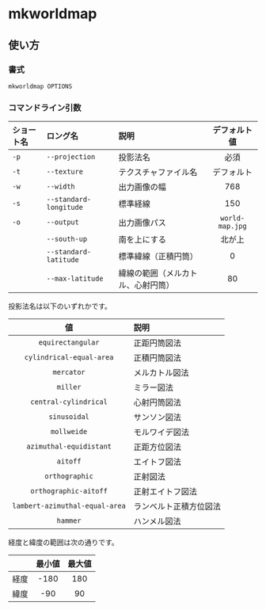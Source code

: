 # mkworldmap

## 使い方
### 書式
```console
mkworldmap OPTIONS
```

### コマンドライン引数

| ショート名 | ロング名 | 説明 | デフォルト値 |
|:-|:-|:-|:-:|
| `-p` | `--projection` | 投影法名 | 必須  |
| `-t` | `--texture` | テクスチャファイル名 | デフォルト |
| `-w` | `--width` | 出力画像の幅 | 768 |
| `-s` | `--standard-longitude` | 標準経線 | 150 |
| `-o` | `--output` | 出力画像パス | `world-map.jpg` |
| | `--south-up` | 南を上にする | 北が上 |
| | `--standard-latitude` | 標準緯線（正積円筒） | 0 |
| | `--max-latitude` | 緯線の範囲（メルカトル、心射円筒） | 80 |

投影法名は以下のいずれかです。

| 値 | 説明 |
|:-:|:-|
| `equirectangular` | 正距円筒図法 |
| `cylindrical-equal-area` | 正積円筒図法 |
| `mercator` | メルカトル図法 |
| `miller` | ミラー図法 |
| `central-cylindrical` | 心射円筒図法 |
| `sinusoidal` | サンソン図法 |
| `mollweide` | モルワイデ図法 |
| `azimuthal-equidistant` | 正距方位図法 |
| `aitoff` | エイトフ図法 |
| `orthographic` | 正射図法 |
| `orthographic-aitoff` | 正射エイトフ図法 |
| `lambert-azimuthal-equal-area` | ランベルト正積方位図法 |
| `hammer` | ハンメル図法 |

経度と緯度の範囲は次の通りです。

| | 最小値 | 最大値 |
|:-:|:-:|:-:|
| 経度 | -180 | 180 |
| 緯度 | -90 | 90 |
